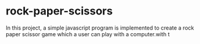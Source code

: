 # rock-paper-scissors
In this project, a simple javascript program is implemented to create a rock paper scissor game which a user can play with a computer.with t
